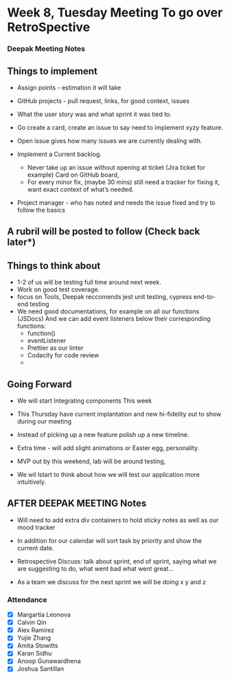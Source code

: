 # Week 8, Tuesday Meeting To go over RetroSpective

### Deepak Meeting Notes
## Things to implement
 - Assign points - estimation it will take
 - GitHub projects - pull request, links, for good context, issues
 - What the user story was and what sprint it was tied to.

 - Go create a card, create an issue to say need to implement xyzy feature.
 - Open issue gives how many issues we are currently dealing with.

 - Implement a Current backlog.
    - Never take up an issue without opening at ticket (Jira ticket for example) Card on GitHub board, 
    - For every minor fix, (maybe 30 mins) still need a tracker for fixing it, want exact context of what’s needed. 
    
  - Project manager - who has noted and needs the issue fixed and try to follow the basics

## A rubril will be posted to follow (Check back later*)

## Things to think about
  - 1-2 of us will be testing full time around next week.
  - Work on good test coverage. 
  - focus on Tools, Deepak reccomends jest unit testing, cypress end-to-end testing
  - We need good documentations, for example on all our functions (JSDocs) And we can add event listeners below their corresponding functions:
    - function()
    - eventListener
    - Prettier as our linter 
    - Codacity for code review
    - 
## Going Forward
  - We will start Integrating components This week
  - This Thursday have current implantation and new hi-fidelity out to show during our meeting

  - Instead of picking up a new feature polish up a new timeline.
  - Extra time - will add slight animations or Easter egg, personality. 
  - MVP out by this weekend, lab will be around testing,
  - We wil lstart to think about how we will test our application more intuitively.



## AFTER DEEPAK MEETING Notes

  - Will need to add extra div containers to hold sticky notes as well as our  mood tracker

  - In addition for our calendar will sort task by priority and show the current date.


  - Retrospective Discuss: talk about sprint, end of sprint, saying what we are suggesting to do, what went bad what went great…
  - As a team we discuss for the next sprint we will be doing x y and z

### Attendance ###
- [x] Margartia Leonova
- [x] Calvin Qin
- [x] Alex Ramirez
- [x] Yujie Zhang
- [x] Amita Stowitts
- [x] Karan Sidhu
- [x] Anoop Gunawardhena
- [x] Joshua Santillan
